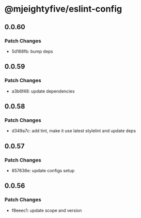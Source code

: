 # @mjeightyfive/eslint-config

## 0.0.60

### Patch Changes

-   5d168fb: bump deps

## 0.0.59

### Patch Changes

-   a3b6f48: update dependencies

## 0.0.58

### Patch Changes

-   d349a7c: add tint, make it use latest stylelint and update deps

## 0.0.57

### Patch Changes

-   857636e: update configs setup

## 0.0.56

### Patch Changes

-   f8eeec1: update scope and version
